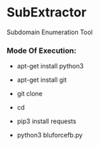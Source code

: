 # SubExtractor

Subdomain Enumeration Tool

<h3> Mode Of Execution: </h3>

* apt-get install python3

* apt-get install git

* git clone 

* cd 

* pip3 install requests

* python3 bluforcefb.py

<img src="">
